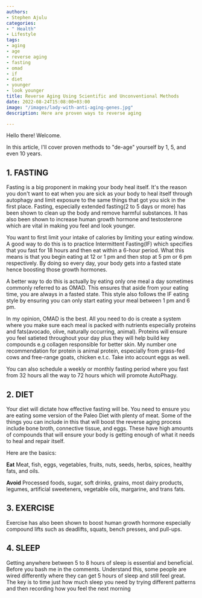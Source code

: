 ```yaml
---
authors:
- Stephen Ajulu
categories:
- " Health"
- Lifestyle
tags:
- aging
- age
- reverse aging
- fasting
- omad
- if
- diet
- younger
- look younger
title: Reverse Aging Using Scientific and Unconventional Methods
date: 2022-08-24T15:08:00+03:00
image: "/images/lady-with-anti-aging-genes.jpg"
description: Here are proven ways to reverse aging

---
```

Hello there! Welcome.

In this article, I'll cover proven methods to "de-age" yourself by 1, 5, and even 10 years.

## 1. FASTING

Fasting is a big proponent in making your body heal itself. It's the reason you don't want to eat when you are sick as your body to heal itself through autophagy and limit exposure to the same things that got you sick in the first place. Fasting, especially extended fasting(2 to 5 days or more) has been shown to clean up the body and remove harmful substances. It has also been shown to increase human growth hormone and testosterone which are vital in making you feel and look younger.

You want to first limit your intake of calories by limiting your eating window. A good way to do this is to practice Intermittent Fasting(IF) which specifies that you fast for 18 hours and then eat within a 6-hour period. What this means is that you begin eating at 12 or 1 pm and then stop at 5 pm or 6 pm respectively. By doing so every day, your body gets into a fasted state hence boosting those growth hormones.

A better way to do this is actually by eating only one meal a day sometimes commonly referred to as OMAD. This ensures that aside from your eating time, you are always in a fasted state. This style also follows the IF eating style by ensuring you can only start eating your meal between 1 pm and 6 pm.

In my opinion, OMAD is the best. All you need to do is create a system where you make sure each meal is packed with nutrients especially proteins and fats(avocado, olive, naturally occurring, animal). Proteins will ensure you feel satieted throughout your day plus they will help build key compounds e.g collagen responsible for better skin. My number one recommendation for protein is animal protein, especially from grass-fed cows and free-range goats, chicken e.t.c. Take into account eggs as well.

You can also schedule a weekly or monthly fasting period where you fast from 32 hours all the way to 72 hours which will promote AutoPhagy.

## 2. DIET

Your diet will dictate how effective fasting will be. You need to ensure you are eating some version of the Paleo Diet with plenty of meat. Some of the things you can include in this that will boost the reverse aging process include bone broth, connective tissue, and eggs. These have high amounts of compounds that will ensure your body is getting enough of what it needs to heal and repair itself.

Here are the basics:

**Eat** Meat, fish, eggs, vegetables, fruits, nuts, seeds, herbs, spices, healthy fats, and oils.

**Avoid** Processed foods, sugar, soft drinks, grains, most dairy products, legumes, artificial sweeteners, vegetable oils, margarine, and trans fats.

## 3. EXERCISE

Exercise has also been shown to boost human growth hormone especially compound lifts such as deadlifts, squats, bench presses, and pull-ups.

## 4. SLEEP

Getting anywhere between 5 to 8 hours of sleep is essential and beneficial. Before you bash me in the comments. Understand this, some people are wired differently where they can get 5 hours of sleep and still feel great. The key is to time just how much sleep you need by trying different patterns and then recording how you feel the next morning
